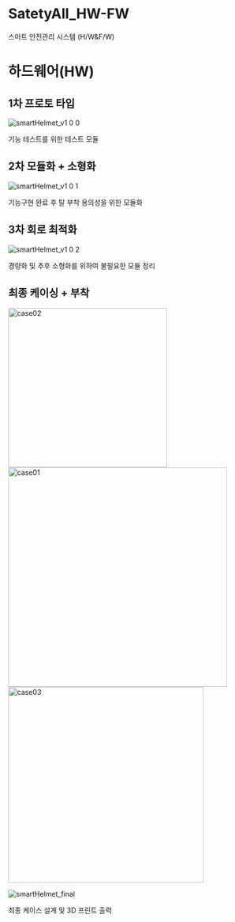 # SatetyAll_HW-FW
 스마트 안전관리 시스템 (H/W&amp;F/W)

  # 하드웨어(HW)

##  1차 프로토 타입

  ![smartHelmet_v1 0 0](https://user-images.githubusercontent.com/59479926/154196198-a1f7e11f-be85-421f-b56b-94cf13817dd6.png)

  기능 테스트를 위한 테스트 모듈

##  2차 모듈화 + 소형화

  ![smartHelmet_v1 0 1](https://user-images.githubusercontent.com/59479926/154196682-c3c5d9ca-c556-4db0-ad68-35a411782d6a.png)
  
  기능구현 완료 후 탈 부착 용의성을 위한 모듈화

##  3차 회로 최적화

  ![smartHelmet_v1 0 2](https://user-images.githubusercontent.com/59479926/154196817-68424eaf-1ef9-4cd4-8169-93872e988048.png)

  경량화 및 추후 소형화를 위하여 불필요한 모듈 정리
  
##  최종 케이싱 + 부착

  <img width="322" alt="case02" src="https://user-images.githubusercontent.com/59479926/154199739-80437c76-fe6f-419a-b756-07e9fa8d2fc3.png">
<img width="444" alt="case01" src="https://user-images.githubusercontent.com/59479926/154199730-d955d207-6251-4ec4-989e-b25804caa897.png"><img width="396" alt="case03" src="https://user-images.githubusercontent.com/59479926/154199741-cf22375a-18f2-4167-93e6-6d0bfb84afe3.png">



  ![smartHelmet_final](https://user-images.githubusercontent.com/59479926/154197088-4aaa8676-f414-45ad-8426-2f7a07130955.png)

  최종 케이스 설계 및 3D 프린트 출력
